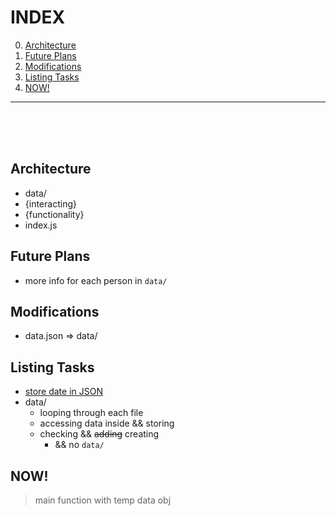# INDEX
0) [Architecture](#architecture)
1) [Future Plans](#future-plans)
1) [Modifications](#modifications)
1) [Listing Tasks](#listing-tasks)
1) [NOW!](#now)
___
<br><br><br>


## Architecture
- data/  <!-- iterable -->
- {interacting} <!-- retrieving -->
- {functionality}  <!-- main() -->
- index.js  <!-- just ouput -->


## Future Plans
- more info for each person in `data/`


## Modifications
- data.json => data/


## Listing Tasks
- [store date in JSON](https://www.w3schools.com/js/js_json_parse.asp)
- data/
    - looping through each file
    - accessing data inside && storing
    - checking && ~~adding~~ creating
        - && no `data/`


## NOW!
> main function with temp data obj